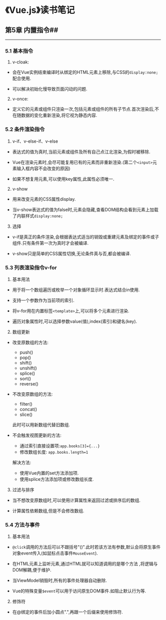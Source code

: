 # 《Vue.js》读书笔记 #


## 第5章  内置指令##
----------
### 5.1 基本指令 ###
1. v-cloak:
- 会在Vue实例结束编译时从绑定的HTML元素上移除,与CSS的`display:none;`配合使用.

- 可以解决初始化慢导致页面闪动的问题.

2. v-once:
- 定义它的元素或组件只渲染一次,包括元素或组件的所有子节点.首次渲染后,不在随数据的变化重新渲染,将它视为静态内容.

### 5.2 条件渲染指令 ###
1. v-if、v-else-if、v-else
- 表达式的值为真时,当前元素或组件及所有自己点江北渲染,为假时被移除.

- Vue在渲染元素时,会尽可能复用已有的元素而非重新渲染.(第二个`<input>`元素输入框内容不会改变的原因)

- 如果不想复用元素,可以使用key属性,此属性必须唯一.

2. v-show
- 用来改变元素的CSS属性display.

- 当v-show表达式的值为false时,元素会隐藏,查看DOM结构会看到元素上加载了内联样式`display:none;`

3. 选择
- v-if是真正的条件渲染,会根据表达式适当的销毁或重建元素及绑定的事件或子组件.只有条件第一次为真时才会被编译.

- v-show只是简单的CSS属性切换,无论条件真与否,都会被编译.

### 5.3 列表渲染指令v-for ###
1. 基本用法
- 用于将一个数组遍历或枚举一个对象循环显示时.表达式结合in使用.

- 支持一个参数作为当前项的索引.

- 将v-for用在内置标签`<template>`上,可以将多个元素进行渲染.

- 遍历对象属性时,可以选择参数value(值),index(索引)和键名(key).

2. 数组更新
- 改变原数组的方法:
  - push()
  - pop()
  - shift()
  - unshift()
  - splice()
  - sort()
  - reverse()

- 不改变原数组的方法:
  - filter()
  - concat()
  - slice()

  此时可以用新数组代替旧数组.

- 不会触发视图更新的方法:
  - 通过索引直接设置项:`app.books[3]={...}`
  - 修改数组长度: `app.books.length=1`

  解决方法:
    - 使用Vue内置的set方法添加项.
    - 使用splice方法添加项或修改数组长度.

3. 过滤与排序
- 当不想改变原数组时,可以使用计算属性来返回过滤或排序后的数组.

- 计算属性依赖数组,但是不会修改数组.

### 5.4 方法与事件 ###
1. 基本用法
- `@click`调用的方法后可以不跟括号"()".此时若该方法有参数,默认会将原生事件对象event传入(如鼠标点击事件`MouseEvent`).

- 在HTML元素上监听元素,通过HTML就可以知道调用的是哪个方法 ,将逻辑与DOM解耦,便于维护.

- 当ViewModel销毁时,所有的事件处理器自动删除. 

- Vue的特殊变量`$event`可以用于访问原生DOM事件.如阻止默认行为等.

2. 修饰符
- 在@绑定的事件后加小圆点".",再跟一个后缀来使用修饰符.
